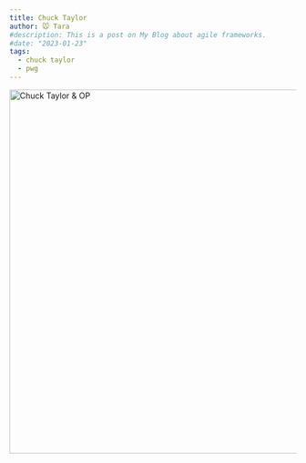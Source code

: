 ```yaml
---
title: Chuck Taylor
author: 🐭 Tara
#description: This is a post on My Blog about agile frameworks.
#date: "2023-01-23"
tags: 
  - chuck taylor
  - pwg
---
```

<img src="/assets/2017-07-07 Chuck Taylor & OP.jpg" alt="Chuck Taylor & OP" width="640">
